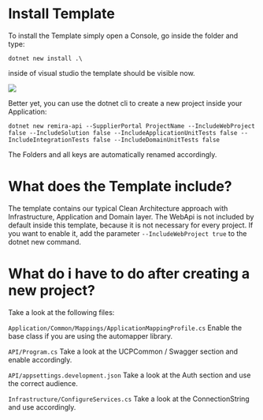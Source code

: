 # Install Template

To install the Template simply open a Console, go inside the folder and type:

 `dotnet new install .\`  

inside of visual studio the template should be visible now.

![](docs/vsselect.png)

Better yet, you can use the dotnet cli to create a new project inside your Application:

`dotnet new remira-api --SupplierPortal ProjectName --IncludeWebProject false --IncludeSolution false --IncludeApplicationUnitTests false --IncludeIntegrationTests false --IncludeDomainUnitTests false`

The Folders and all keys are automatically renamed accordingly.

# What does the Template include?

The template contains our typical Clean Architecture approach with Infrastructure, Application and Domain layer. The WebApi is not included by default inside this template, because it is not necessary for every project. If you want to enable it, add the parameter `--IncludeWebProject true` to the dotnet new command.

# What do i have to do after creating a new project?
Take a look at the following files:

`Application/Common/Mappings/ApplicationMappingProfile.cs` Enable the base class if you are using the automapper library.

`API/Program.cs` Take a look at the UCPCommon / Swagger section and enable accordingly.

`API/appsettings.development.json` Take a look at the Auth section and use the correct audience.

`Infrastructure/ConfigureServices.cs` Take a look at the ConnectionString and use accordingly.
